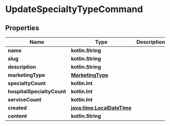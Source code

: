 
# UpdateSpecialtyTypeCommand

## Properties
Name | Type | Description | Notes
------------ | ------------- | ------------- | -------------
**name** | **kotlin.String** |  |  [optional]
**slug** | **kotlin.String** |  |  [optional]
**description** | **kotlin.String** |  |  [optional]
**marketingType** | [**MarketingType**](MarketingType.md) |  |  [optional]
**specialtyCount** | **kotlin.Int** |  |  [optional]
**hospitalSpecialtyCount** | **kotlin.Int** |  |  [optional]
**serviceCount** | **kotlin.Int** |  |  [optional]
**created** | [**java.time.LocalDateTime**](java.time.OffsetDateTime.md) |  |  [optional]
**content** | **kotlin.String** |  |  [optional]



